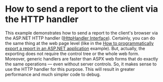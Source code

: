 # How to send a report to the client via the HTTP handler


<p>This example demonstrates how to send a report to the client's browser via the ASP.NET HTTP handler (<a href="http://msdn.microsoft.com/en-us/library/system.web.ihttphandler.aspx">IHttpHandler Interface</a>). Certainly, you can do the same thing at the web page level (like in the <a href="https://www.devexpress.com/Support/Center/p/E1281">How to programmatically export a report in an ASP.NET application</a> example). But, actually, the exporting does not require the control tree or the whole web form. Moreover, generic handlers are faster than ASPX web forms that do exactly the same operations — even without server controls. So, it makes sense to use the HTTP handler for this purpose. This will result in greater performance and much simpler code to debug.</p>

<br/>


